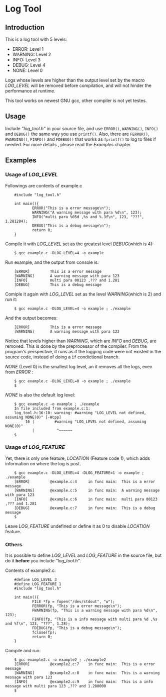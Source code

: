 # Log Tool

## Introduction

This is a log tool with 5 levels:

- ERROR: Level 1
- WARNING: Level 2
- INFO: Level 3
- DEBUG: Level 4
- NONE: Level 0

Logs whose levels are higher than the output 
level set by the macro *LOG_LEVEL*
will be removed before compilation, and will not 
hinder the performance at runtime.

This tool works on newest GNU gcc, other compiler 
is not yet testes.

## Usage

Include *"log_tool.h"* in your source file, and use `ERROR()`,
`WARNING()`, `INFO()` and `DEBUG()` the same way you use `printf()`.
Also, there are `FERROR()`, `FWARNING()`, `FINFO()` and `FDEBUG()`
that works as `fprintf()` to log to files if needed. For more 
details , please read the *Examples* chapter.

## Examples

### Usage of *LOG_LEVEL*

Followings are contents of example.c

        #include "log_tool.h"

        int main(){
                ERROR("This is a error message\n");
                WARNING("A warning message with para %d\n", 123);
                INFO("multi para %05d ,%s and %.3f\n", 123, "???", 1.281284);
                DEBUG("This is a debug message\n");
                return 0;
        }

Compile it with *LOG_LEVEL* set as the greatest level *DEBUG*(which 
is 4):

        $ gcc example.c -DLOG_LEVEL=4 -o example 

Run example, and the output from console is:

        [ERROR]         This is a error message
        [WARNING]       A warning message with para 123
        [INFO]          multi para 00123 ,??? and 1.281
        [DEBUG]         This is a debug message

Comiple it again with *LOG_LEVEL* set as the level *WARNING*(which is 2)
and run it:

        $ gcc example.c -DLOG_LEVEL=4 -o example ; ./example

And the output becomes:

        [ERROR]         This is a error message
        [WARNING]       A warning message with para 123

Notice that levels higher than *WARNING*, which 
are *INFO* and *DEBUG*, are 
removed. This is done by the preprocessor of the 
compiler. From the program's
perspective, it runs as if the logging code were 
not existed in the source code, 
instead of doing a `if` condictional branch.

*NONE* (Level 0) is the smallest log level, an it removes all the logs, even from *ERROR* :

        $ gcc example.c -DLOG_LEVEL=0 -o example ; ./example
        $

*NONE* is also the default log level:

        $ gcc example.c -o example ; ./example
        In file included from example.c:1:
        log_tool.h:16:10: warning: #warning "LOG_LEVEL not defined, assuming NONE(0)" [-Wcpp]
             16 |         #warning "LOG_LEVEL not defined, assuming NONE(0)"
                |          ^~~~~~~
        $

### Usage of *LOG_FEATURE* 

Yet, there is only one feature, *LOCATION* (Feature code 1), 
which adds information on where the log is post.

        $ gcc example.c -DLOG_LEVEL=4 -DLOG_FEATURE=1 -o example ; ./example
        [ERROR]         @example.c:4     in func main:  This is a error message
        [WARNING]       @example.c:5     in func main:  A warning message with para 123
        [INFO]          @example.c:6     in func main:  multi para 00123 ,??? and 1.281
        [DEBUG]         @example.c:7     in func main:  This is a debug message
        $

Leave *LOG_FEATURE* undefined or define it as 0 to disable 
*LOCATION* feature.

### Others

It is possible to define *LOG_LEVEL* and *LOG_FEATURE* in the source
file, but do it **before** you include *"log_tool.h"*.

Contents of example2.c:

        #define LOG_LEVEL 3
        #define LOG_FEATURE 1
        #include "log_tool.h"

        int main(){
                FILE *fp = fopen("/dev/stdout", "w");
                FERROR(fp, "This is a error message\n");
                FWARNING(fp, "This is a warning message with para %d\n", 123);
                FINFO(fp, "This is a info message with multi para %d ,%s and %f\n", 123, "???", 1.28);
                FDEBUG(fp, "This is a debug message\n");
                fclose(fp);
                return 0;
        }

Compile and run:

        $ gcc example2.c -o example2 ; ./example2
        [ERROR]         @example2.c:7    in func main:  This is a error message
        [WARNING]       @example2.c:8    in func main:  This is a warning message with para 123
        [INFO]          @example2.c:9    in func main:  This is a info message with multi para 123 ,??? and 1.280000
        $